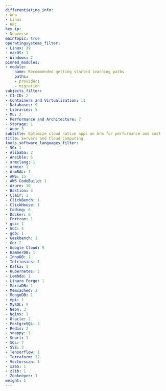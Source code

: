 ```yaml
---
differentiating_info:
- Web
- Linux
- HPC
key_ip:
- Neoverse
maintopic: true
operatingsystems_filter:
- Linux: 39
- macOS: 1
- Windows: 2
pinned_modules:
- module:
    name: Recommended getting started learning paths
    paths:
    - providers
    - migration
subjects_filter:
- CI-CD: 2
- Containers and Virtualization: 11
- Databases: 9
- Libraries: 5
- ML: 2
- Performance and Architecture: 7
- Storage: 1
- Web: 3
subtitle: Optimize cloud native apps on Arm for performance and cost
title: Servers and Cloud Computing
tools_software_languages_filter:
- 5G: 1
- Alibaba: 2
- Ansible: 5
- armclang: 1
- armie: 1
- ArmRAL: 1
- AWS: 15
- AWS CodeBuild: 1
- Azure: 10
- Bastion: 3
- Clair: 1
- ClickBench: 1
- ClickHouse: 1
- Coding: 6
- Docker: 6
- Fortran: 1
- gcc: 1
- GCC: 4
- gdb: 1
- Geekbench: 1
- Go: 2
- Google Cloud: 9
- HammerDB: 1
- InnoDB: 1
- Intrinsics: 1
- Kafka: 1
- Kubernetes: 3
- Lambda: 1
- Linaro Forge: 1
- MariaDB: 1
- Memcached: 2
- MongoDB: 1
- mpi: 1
- MySQL: 5
- Neon: 3
- Nginx: 1
- Oracle: 2
- PostgreSQL: 3
- Redis: 2
- snappy: 1
- Snort: 1
- SQL: 7
- SVE: 3
- Tensorflow: 1
- Terraform: 12
- Vectorscan: 1
- x265: 1
- zlib: 1
- Zookeeper: 1
weight: 1
---
```


